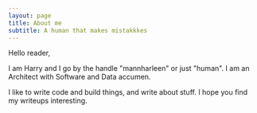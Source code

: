 ```yaml
---
layout: page
title: About me
subtitle: A human that makes mistakkkes
---
```


Hello reader,

I am Harry and I go by the handle "mannharleen" or just "human". I am an Architect with Software and Data accumen.

I like to write code and build things, and write about stuff. I hope you find my writeups interesting.

